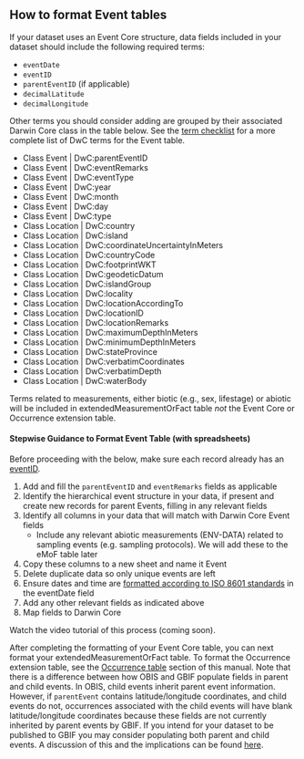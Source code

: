 ## How to format Event tables

If your dataset uses an Event Core structure, data fields included in your dataset should include the following required terms:

* `eventDate`
* `eventID`
* `parentEventID` (if applicable)
* `decimalLatitude`
* `decimalLongitude`

Other terms you should consider adding are grouped by their associated Darwin Core class in the table below. See the [term checklist](checklist.html) for a more complete list of DwC terms for the Event table.

* Class Event | DwC:parentEventID
* Class Event | DwC:eventRemarks
* Class Event | DwC:eventType
* Class Event | DwC:year
* Class Event | DwC:month
* Class Event | DwC:day
* Class Event | DwC:type
* Class Location | DwC:country
* Class Location | DwC:island
* Class Location | DwC:coordinateUncertaintyInMeters
* Class Location | DwC:countryCode
* Class Location | DwC:footprintWKT
* Class Location | DwC:geodeticDatum
* Class Location | DwC:islandGroup
* Class Location | DwC:locality
* Class Location | DwC:locationAccordingTo
* Class Location | DwC:locationID
* Class Location | DwC:locationRemarks
* Class Location | DwC:maximumDepthInMeters
* Class Location | DwC:minimumDepthInMeters
* Class Location | DwC:stateProvince
* Class Location | DwC:verbatimCoordinates
* Class Location | DwC:verbatimDepth
* Class Location | DwC:waterBody

Terms related to measurements, either biotic (e.g., sex, lifestage) or abiotic will be included in extendedMeasurementOrFact table _not_ the Event Core or Occurrence extension table.

#### Stepwise Guidance to Format Event Table (with spreadsheets)

Before proceeding with the below, make sure each record already has an [eventID](identifiers.html).

1. Add and fill the `parentEventID` and `eventRemarks` fields as applicable
2. Identify the hierarchical event structure in your data, if present and create new records for parent Events, filling in any relevant fields
3. Identify all columns in your data that will match with Darwin Core Event fields
    * Include any relevant abiotic measurements (ENV-DATA) related to sampling events (e.g. sampling protocols). We will add these to the eMoF table later
4. Copy these columns to a new sheet and name it Event
5. Delete duplicate data so only unique events are left
6. Ensure dates and time are [formatted according to ISO 8601 standards](common_formatissues.html#temporal-dates-and-times) in the eventDate field
7. Add any other relevant fields as indicated above
8. Map fields to Darwin Core

Watch the video tutorial of this process (coming soon).

After completing the formatting of your Event Core table, you can next format your extendedMeasurementOrFact table. To format the Occurrence extension table, see the [Occurrence table](format_occurrence.html) section of this manual. Note that there is a difference between how OBIS and GBIF populate fields in parent and child events. In OBIS, child events inherit parent event information. However, if `parentEvent` contains latitude/longitude coordinates, and child events do not, occurrences associated with the child events will have blank latitude/longitude coordinates because these fields are not currently inherited by parent events by GBIF. If you intend for your dataset to be published to GBIF you may consider populating both parent and child events. A discussion of this and the implications can be found [here](https://github.com/gbif/pipelines/issues/878).

